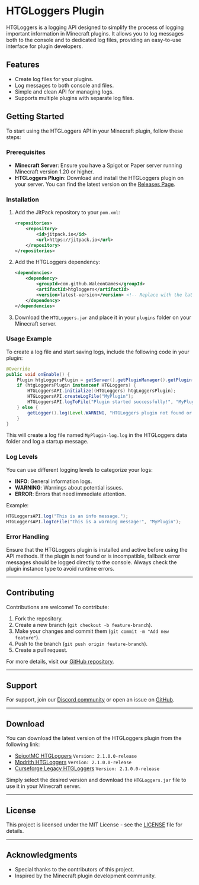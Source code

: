 # HTGLoggers Plugin

HTGLoggers is a logging API designed to simplify the process of logging important information in Minecraft plugins. It allows you to log messages both to the console and to dedicated log files, providing an easy-to-use interface for plugin developers.

## Features

- Create log files for your plugins.
- Log messages to both console and files.
- Simple and clean API for managing logs.
- Supports multiple plugins with separate log files.

## Getting Started

To start using the HTGLoggers API in your Minecraft plugin, follow these steps:

### Prerequisites

- **Minecraft Server**: Ensure you have a Spigot or Paper server running Minecraft version 1.20 or higher.
- **HTGLoggers Plugin**: Download and install the HTGLoggers plugin on your server. You can find the latest version on the [Releases Page](https://github.com/WaleonGames/htgloggers/releases).
  
### Installation

1. Add the JitPack repository to your `pom.xml`:

    ```xml
    <repositories>
        <repository>
            <id>jitpack.io</id>
            <url>https://jitpack.io</url>
        </repository>
    </repositories>
    ```

2. Add the HTGLoggers dependency:

    ```xml
    <dependencies>
        <dependency>
            <groupId>com.github.WaleonGames</groupId>
            <artifactId>htgloggers</artifactId>
            <version>latest-version</version> <!-- Replace with the latest version -->
        </dependency>
    </dependencies>
    ```

3. Download the `HTGLoggers.jar` and place it in your `plugins` folder on your Minecraft server.

### Usage Example

To create a log file and start saving logs, include the following code in your plugin:

```java
@Override
public void onEnable() {
    Plugin htgLoggersPlugin = getServer().getPluginManager().getPlugin("HTGLoggers");
    if (htgLoggersPlugin instanceof HTGLoggers) {
        HTGLoggersAPI.initialize((HTGLoggers) htgLoggersPlugin);
        HTGLoggersAPI.createLogFile("MyPlugin");
        HTGLoggersAPI.logToFile("Plugin started successfully!", "MyPlugin");
    } else {
        getLogger().log(Level.WARNING, "HTGLoggers plugin not found or incompatible!");
    }
}
```
This will create a log file named `MyPlugin-log.log` in the HTGLoggers data folder and log a startup message.

### Log Levels

You can use different logging levels to categorize your logs:

- **INFO**: General information logs.
- **WARNING**: Warnings about potential issues.
- **ERROR**: Errors that need immediate attention.

Example:

```java
HTGLoggersAPI.log("This is an info message.");
HTGLoggersAPI.logToFile("This is a warning message!", "MyPlugin");
```
### Error Handling

Ensure that the HTGLoggers plugin is installed and active before using the API methods. If the plugin is not found or is incompatible, fallback error messages should be logged directly to the console. Always check the plugin instance type to avoid runtime errors.

---

## Contributing

Contributions are welcome! To contribute:

1. Fork the repository.
2. Create a new branch (`git checkout -b feature-branch`).
3. Make your changes and commit them (`git commit -m "Add new feature"`).
4. Push to the branch (`git push origin feature-branch`).
5. Create a pull request.

For more details, visit our [GitHub repository](https://github.com/WaleonGames/htgloggers).

---

## Support

For support, join our [Discord community](https://discord.gg/htgmc) or open an issue on [GitHub](https://github.com/WaleonGames/htgloggers/issues).

---

## Download

You can download the latest version of the HTGLoggers plugin from the following link:

- [SpigotMC HTGLoggers](https://www.spigotmc.org/resources/htgloggers-public-api.119346/history) `Version: 2.1.0.0-release`
- [Modrith HTGLoggers](https://modrinth.com/plugin/htgloggers-public-api/changelog) `Version: 2.1.0.0-release`
- [Curseforge Legacy HTGLoggers](https://legacy.curseforge.com/minecraft/bukkit-plugins/htgloggers-beta-public-api-beta/files)  `Version: 2.1.0.0-release`

Simply select the desired version and download the `HTGLoggers.jar` file to use it in your Minecraft server.

---

## License

This project is licensed under the MIT License - see the [LICENSE](LICENSE) file for details.

---

## Acknowledgments

- Special thanks to the contributors of this project.
- Inspired by the Minecraft plugin development community.
